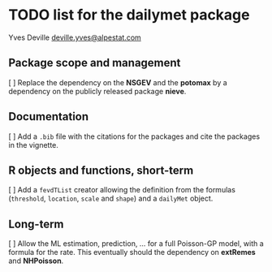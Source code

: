 TODO list for the **dailymet** package
================
Yves Deville <deville.yves@alpestat.com>

## Package scope and management

\[ \] Replace the dependency on the **NSGEV** and the **potomax** by a
dependency on the publicly released package **nieve**.

## Documentation

\[ \] Add a `.bib` file with the citations for the packages and cite the
packages in the vignette.

## R objects and functions, short-term

\[ \] Add a `fevdTList` creator allowing the definition from the
formulas (`threshold`, `location`, `scale` and `shape`) and a `dailyMet`
object.

## Long-term

\[ \] Allow the ML estimation, prediction, … for a full Poisson-GP
model, with a formula for the rate. This eventually should the
dependency on **extRemes** and **NHPoisson**.
